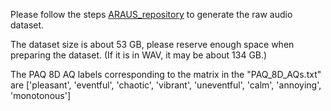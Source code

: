 Please follow the steps [ARAUS_repository](https://github.com/ntudsp/araus-dataset-baseline-models/tree/main) to generate the raw audio dataset. 

The dataset size is about 53 GB, please reserve enough space when preparing the dataset. (If it is in WAV, it may be about 134 GB.)

The PAQ 8D AQ labels corresponding to the matrix in the "PAQ_8D_AQs.txt" are ['pleasant', 'eventful', 'chaotic', 'vibrant', 'uneventful', 'calm', 'annoying', 'monotonous']






